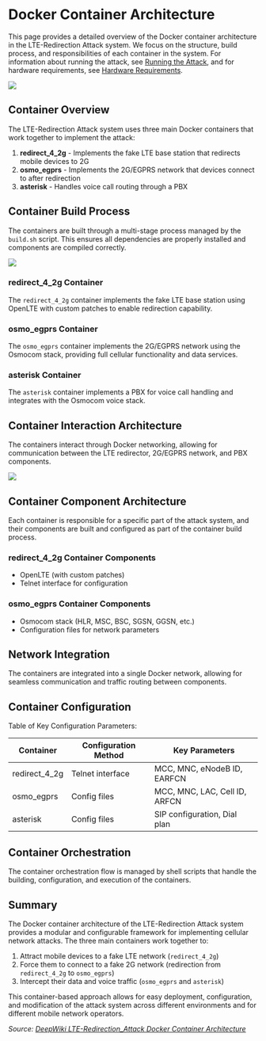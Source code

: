 # Docker Container Architecture

This page provides a detailed overview of the Docker container architecture in the LTE-Redirection Attack system. We focus on the structure, build process, and responsibilities of each container in the system. For information about running the attack, see [Running the Attack](3-running-the-attack.md), and for hardware requirements, see [Hardware Requirements](2.1-hardware-requirements.md).

![](Docker-Container-Architecture-1.png)

## Container Overview

The LTE-Redirection Attack system uses three main Docker containers that work together to implement the attack:

1. **redirect_4_2g** - Implements the fake LTE base station that redirects mobile devices to 2G
2. **osmo_egprs** - Implements the 2G/EGPRS network that devices connect to after redirection
3. **asterisk** - Handles voice call routing through a PBX

## Container Build Process

The containers are built through a multi-stage process managed by the `build.sh` script. This ensures all dependencies are properly installed and components are compiled correctly.

![](Docker-Container-Architecture-2.png)

### redirect_4_2g Container

The `redirect_4_2g` container implements the fake LTE base station using OpenLTE with custom patches to enable redirection capability.

### osmo_egprs Container

The `osmo_egprs` container implements the 2G/EGPRS network using the Osmocom stack, providing full cellular functionality and data services.

### asterisk Container

The `asterisk` container implements a PBX for voice call handling and integrates with the Osmocom voice stack.

## Container Interaction Architecture

The containers interact through Docker networking, allowing for communication between the LTE redirector, 2G/EGPRS network, and PBX components.

![](Docker-Container-Architecture-3.png)

## Container Component Architecture

Each container is responsible for a specific part of the attack system, and their components are built and configured as part of the container build process.

### redirect_4_2g Container Components

- OpenLTE (with custom patches)
- Telnet interface for configuration

### osmo_egprs Container Components

- Osmocom stack (HLR, MSC, BSC, SGSN, GGSN, etc.)
- Configuration files for network parameters

## Network Integration

The containers are integrated into a single Docker network, allowing for seamless communication and traffic routing between components.

## Container Configuration

Table of Key Configuration Parameters:

| Container       | Configuration Method | Key Parameters                |
| --------------- | -------------------- | ----------------------------- |
| redirect_4_2g   | Telnet interface     | MCC, MNC, eNodeB ID, EARFCN   |
| osmo_egprs      | Config files         | MCC, MNC, LAC, Cell ID, ARFCN |
| asterisk        | Config files         | SIP configuration, Dial plan  |

## Container Orchestration

The container orchestration flow is managed by shell scripts that handle the building, configuration, and execution of the containers.

## Summary

The Docker container architecture of the LTE-Redirection Attack system provides a modular and configurable framework for implementing cellular network attacks. The three main containers work together to:

1. Attract mobile devices to a fake LTE network (`redirect_4_2g`)
2. Force them to connect to a fake 2G network (redirection from `redirect_4_2g` to `osmo_egprs`)
3. Intercept their data and voice traffic (`osmo_egprs` and `asterisk`)

This container-based approach allows for easy deployment, configuration, and modification of the attack system across different environments and for different mobile network operators.

*Source: [DeepWiki LTE-Redirection_Attack Docker Container Architecture](https://deepwiki.com/AidasDir/LTE-Redirection_Attack/2.2-docker-container-architecture)* 